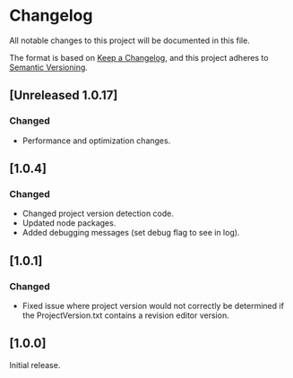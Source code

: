 # Changelog

All notable changes to this project will be documented in this file.

The format is based on [Keep a Changelog](https://keepachangelog.com/en/1.0.0/),
and this project adheres to [Semantic Versioning](https://semver.org/spec/v2.0.0.html).

## [Unreleased 1.0.17]

### Changed

- Performance and optimization changes.

## [1.0.4]

### Changed

- Changed project version detection code.
- Updated node packages.
- Added debugging messages (set debug flag to see in log).

## [1.0.1]

### Changed

- Fixed issue where project version would not correctly be determined if the ProjectVersion.txt contains a revision editor version.

## [1.0.0]

Initial release.